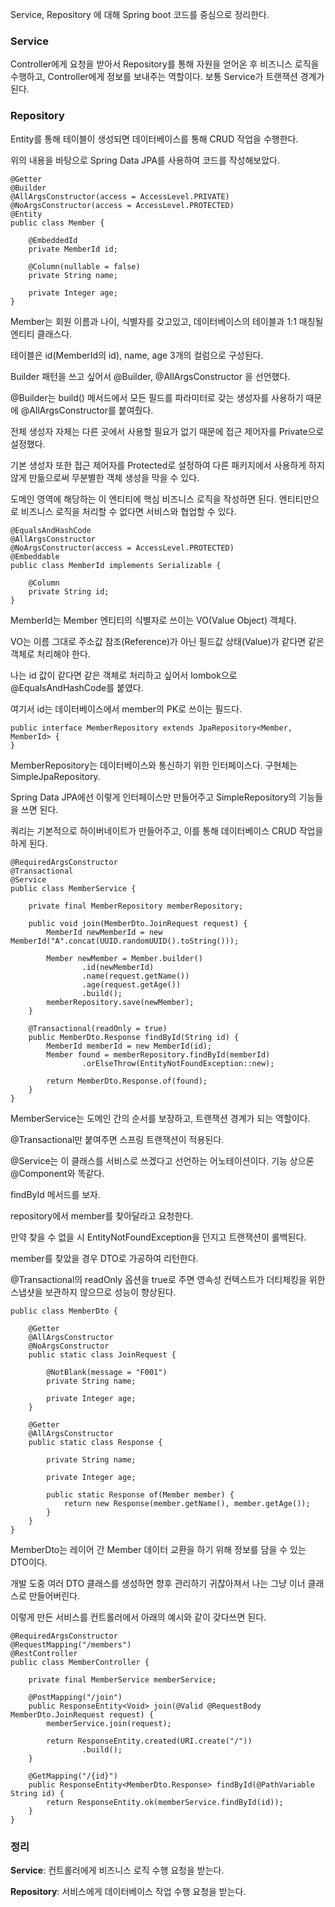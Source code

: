 Service, Repository 에 대해 Spring boot 코드를 중심으로 정리한다.

### Service

Controller에게 요청을 받아서 Repository를 통해 자원을 얻어온 후 비즈니스 로직을 수행하고, Controller에게 정보를 보내주는 역할이다. 보통 Service가 트랜잭션 경계가 된다.

### Repository

Entity를 통해 테이블이 생성되면 데이터베이스를 통해 CRUD 작업을 수행한다.

위의 내용을 바탕으로 Spring Data JPA를 사용하여 코드를 작성해보았다.

```
@Getter
@Builder
@AllArgsConstructor(access = AccessLevel.PRIVATE)
@NoArgsConstructor(access = AccessLevel.PROTECTED)
@Entity
public class Member {

    @EmbeddedId
    private MemberId id;

    @Column(nullable = false)
    private String name;

    private Integer age;
}
```

Member는 회원 이름과 나이, 식별자를 갖고있고, 데이터베이스의 테이블과 1:1 매칭될 엔티티 클래스다.

테이블은 id(MemberId의 id), name, age 3개의 컬럼으로 구성된다.

Builder 패턴을 쓰고 싶어서 @Builder, @AllArgsConstructor 을 선언했다.

@Builder는 build() 메서드에서 모든 필드를 파라미터로 갖는 생성자를 사용하기 때문에 @AllArgsConstructor를 붙여줬다.

전체 생성자 자체는 다른 곳에서 사용할 필요가 없기 때문에 접근 제어자를 Private으로 설정했다.

기본 생성자 또한 접근 제어자를 Protected로 설정하여 다른 패키지에서 사용하게 하지 않게 만듦으로써 무분별한 객체 생성을 막을 수 있다.

도메인 영역에 해당하는 이 엔티티에 핵심 비즈니스 로직을 작성하면 된다. 엔티티만으로 비즈니스 로직을 처리할 수 없다면 서비스와 협업할 수 있다.

```
@EqualsAndHashCode
@AllArgsConstructor
@NoArgsConstructor(access = AccessLevel.PROTECTED)
@Embeddable
public class MemberId implements Serializable {

    @Column
    private String id;
}
```

MemberId는 Member 엔티티의 식별자로 쓰이는 VO(Value Object) 객체다.

VO는 이름 그대로 주소값 참조(Reference)가 아닌 필드값 상태(Value)가 같다면 같은 객체로 처리해야 한다.

나는 id 값이 같다면 같은 객체로 처리하고 싶어서 lombok으로 @EqualsAndHashCode를 붙였다.

여기서 id는 데이터베이스에서 member의 PK로 쓰이는 필드다.

```
public interface MemberRepository extends JpaRepository<Member, MemberId> {
}
```

MemberRepository는 데이터베이스와 통신하기 위한 인터페이스다. 구현체는 SimpleJpaRepository.

Spring Data JPA에선 이렇게 인터페이스만 만들어주고 SimpleRepository의 기능들을 쓰면 된다.

쿼리는 기본적으로 하이버네이트가 만들어주고, 이를 통해 데이터베이스 CRUD 작업을 하게 된다.

```
@RequiredArgsConstructor
@Transactional
@Service
public class MemberService {

    private final MemberRepository memberRepository;

    public void join(MemberDto.JoinRequest request) {
        MemberId newMemberId = new MemberId("A".concat(UUID.randomUUID().toString()));

        Member newMember = Member.builder()
                .id(newMemberId)
                .name(request.getName())
                .age(request.getAge())
                .build();
        memberRepository.save(newMember);
    }

    @Transactional(readOnly = true)
    public MemberDto.Response findById(String id) {
        MemberId memberId = new MemberId(id);
        Member found = memberRepository.findById(memberId)
                .orElseThrow(EntityNotFoundException::new);

        return MemberDto.Response.of(found);
    }
}
```

MemberService는 도메인 간의 순서를 보장하고, 트랜잭션 경계가 되는 역할이다.

@Transactional만 붙여주면 스프링 트랜잭션이 적용된다.

@Service는 이 클래스를 서비스로 쓰겠다고 선언하는 어노테이션이다. 기능 상으론 @Component와 똑같다.

findById 메서드를 보자.

repository에서 member를 찾아달라고 요청한다.

만약 찾을 수 없을 시 EntityNotFoundException을 던지고 트랜잭션이 롤백된다.

member를 찾았을 경우 DTO로 가공하여 리턴한다. 

@Transactional의 readOnly 옵션을 true로 주면 영속성 컨텍스트가 더티체킹을 위한 스냅샷을 보관하지 않으므로 성능이 향상된다.

```
public class MemberDto {

    @Getter
    @AllArgsConstructor
    @NoArgsConstructor
    public static class JoinRequest {

        @NotBlank(message = "F001")
        private String name;

        private Integer age;
    }

    @Getter
    @AllArgsConstructor
    public static class Response {

        private String name;

        private Integer age;

        public static Response of(Member member) {
            return new Response(member.getName(), member.getAge());
        }
    }
}
```

MemberDto는 레이어 간 Member 데이터 교환을 하기 위해 정보를 담을 수 있는 DTO이다.

개발 도중 여러 DTO 클래스를 생성하면 향후 관리하기 귀찮아져서 나는 그냥 이너 클래스로 만들어버린다.

이렇게 만든 서비스를 컨트롤러에서 아래의 예시와 같이 갖다쓰면 된다.

```
@RequiredArgsConstructor
@RequestMapping("/members")
@RestController
public class MemberController {

    private final MemberService memberService;

    @PostMapping("/join")
    public ResponseEntity<Void> join(@Valid @RequestBody MemberDto.JoinRequest request) {
        memberService.join(request);

        return ResponseEntity.created(URI.create("/"))
                .build();
    }

    @GetMapping("/{id}")
    public ResponseEntity<MemberDto.Response> findById(@PathVariable String id) {
        return ResponseEntity.ok(memberService.findById(id));
    }
}
```

### 정리

**Service**: 컨트롤러에게 비즈니스 로직 수행 요청을 받는다.

**Repository**: 서비스에게 데이터베이스 작업 수행 요청을 받는다.
